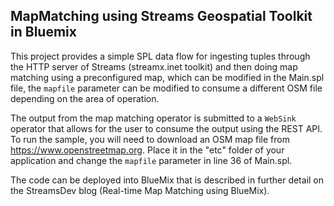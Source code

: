 ## MapMatching using Streams Geospatial Toolkit in Bluemix

This project provides a simple SPL data flow for ingesting tuples through the HTTP server of Streams (streamx.inet toolkit)
and then doing map matching using a preconfigured map, which can be modified in the Main.spl file, the `mapfile` parameter can
be modified to consume a different OSM file depending on the area of operation.

The output from the map matching operator is submitted to a `WebSink` operator that allows for the user to consume the output
using the REST API.
To run the sample, you will need to download an OSM map file from  https://www.openstreetmap.org.  Place it in the "etc" folder of your application and change the `mapfile` parameter in line 36 of Main.spl. 

The code can be deployed into BlueMix that is described in further detail on the StreamsDev blog (Real-time Map Matching using BlueMix).
